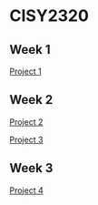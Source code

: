 # CISY2320

## Week 1
[Project 1](https://github.com/HalifaxDing/CISY2320/blob/main/Week%201%20-%20Project%201.pdf)

## Week 2
[Project 2](https://github.com/HalifaxDing/CISY2320/blob/main/Week%202%20-%20Project%202.pdf)

[Project 3](https://github.com/HalifaxDing/CISY2320/blob/main/Week%202%20-%20Project%203.pdf)

## Week 3
[Project 4](https://github.com/HalifaxDing/CISY2320/blob/main/Week%203%20-%20Project%204.pdf)
